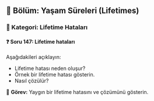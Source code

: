 ## 📘 Bölüm: Yaşam Süreleri (Lifetimes)  
### 🔹 Kategori: Lifetime Hataları  
#### ❓ Soru 147: Lifetime hataları

Aşağıdakileri açıklayın:

- Lifetime hatası neden oluşur?
- Örnek bir lifetime hatası gösterin.
- Nasıl çözülür?

🔧 **Görev:** Yaygın bir lifetime hatasını ve çözümünü gösterin.
